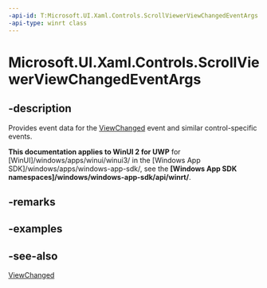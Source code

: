 ```yaml
---
-api-id: T:Microsoft.UI.Xaml.Controls.ScrollViewerViewChangedEventArgs
-api-type: winrt class
---
```


<!-- Class syntax.
public class ScrollViewerViewChangedEventArgs : Windows.UI.Xaml.Controls.IScrollViewerViewChangedEventArgs
-->

# Microsoft.UI.Xaml.Controls.ScrollViewerViewChangedEventArgs

## -description
Provides event data for the [ViewChanged](scrollviewer_viewchanged.md) event and similar control-specific events.

**This documentation applies to WinUI 2 for UWP** for [WinUI]/windows/apps/winui/winui3/ in the [Windows App SDK]/windows/apps/windows-app-sdk/, see the **[Windows App SDK namespaces]/windows/windows-app-sdk/api/winrt/**.

## -remarks

## -examples

## -see-also
[ViewChanged](scrollviewer_viewchanged.md)
